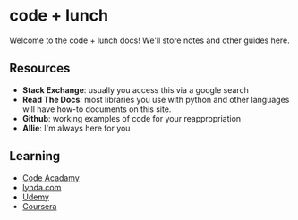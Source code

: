 # code + lunch
Welcome to the code + lunch docs! We'll store notes and other guides here.

## Resources
- **Stack Exchange**: usually you access this via a google search
- **Read The Docs**: most libraries you use with python and other languages will have how-to documents on this site.
- **Github**: working examples of code for your reappropriation
- **Allie**: I'm always here for you

## Learning
- [Code Acadamy](https://www.codecademy.com/)
- [lynda.com](https://www.lynda.com)
- [Udemy](https://www.udemy.com/)
- [Coursera](https://www.coursera.org/)

